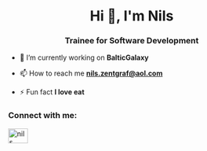 <h1 align="center">Hi 👋, I'm Nils</h1>
<h3 align="center">Trainee for Software Development</h3>

- 🔭 I’m currently working on **BalticGalaxy**

- 📫 How to reach me **nils.zentgraf@aol.com**

- ⚡ Fun fact **I love eat**

<h3 align="left">Connect with me:</h3>
<p align="left">
<a href="https://www.linkedin.com/in/nils-zentgraf-63a434261/" target="blank"><img align="center" src="https://raw.githubusercontent.com/rahuldkjain/github-profile-readme-generator/master/src/images/icons/Social/linked-in-alt.svg" alt="nils zentgraf" height="30" width="40" /></a>
</p>


